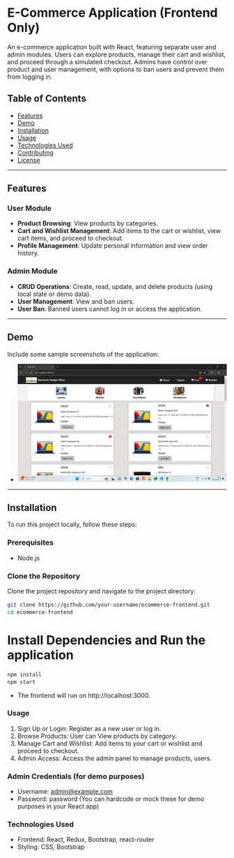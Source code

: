 # E-Commerce Application (Frontend Only)

An e-commerce application built with React, featuring separate user and admin modules. Users can explore products, manage their cart and wishlist, and proceed through a simulated checkout. Admins have control over product and user management, with options to ban users and prevent them from logging in.

## Table of Contents

- [Features](#features)
- [Demo](#demo)
- [Installation](#installation)
- [Usage](#usage)
- [Technologies Used](#technologies-used)
- [Contributing](#contributing)
- [License](#license)

---

## Features

### User Module
- **Product Browsing**: View products by categories.
- **Cart and Wishlist Management**: Add items to the cart or wishlist, view cart items, and proceed to checkout.
- **Profile Management**: Update personal information and view order history.

### Admin Module
- **CRUD Operations**: Create, read, update, and delete products (using local state or demo data).
- **User Management**: View and ban users.
- **User Ban**: Banned users cannot log in or access the application.

---

## Demo

Include some sample screenshots of the application:

- ![Home page demo](./public/demoImage/mobilePage.png)

---

## Installation

To run this project locally, follow these steps:

### Prerequisites

- Node.js

### Clone the Repository

Clone the project repository and navigate to the project directory:

```bash
git clone https://github.com/your-username/ecommerce-frontend.git
cd ecommerce-frontend
```

# Install Dependencies and Run the application

 ```bash
 npm install
 npm start
```

- The frontend will run on http://localhost:3000.

### Usage

1. Sign Up or Login: Register as a new user or log in.
2. Browse Products: User can View products by category.
3. Manage Cart and Wishlist: Add items to your cart or wishlist and proceed to checkout.
4. Admin Access: Access the admin panel to manage products, users.

### Admin Credentials (for demo purposes)

- Username: admin@example.com
- Password: password (You can hardcode or mock these for demo purposes in your React app)

### Technologies Used

- Frontend: React, Redux, Bootstrap, react-router
- Styling: CSS, Bootstrap

